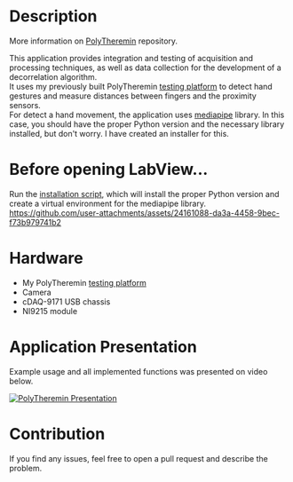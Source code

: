# Description
More information on [PolyTheremin](https://github.com/MiCyg/PolyTheremin) repository. 

This application provides integration and testing of acquisition and processing techniques, as well as data collection for the development of a decorrelation algorithm.  
It uses my previously built PolyTheremin [testing platform](https://github.com/MiCyg/PolyTheremin_Hardware) to detect hand gestures and measure distances between fingers and the proximity sensors.  
For detect a hand movement, the application uses [mediapipe](https://github.com/google-ai-edge/mediapipe) library. In this case, you should have the proper Python version and the necessary library installed, but don't worry. I have created an installer for this.

# Before opening LabView...
Run the [installation script](pythonInstallation.bat), which will install the proper Python version and create a virtual environment for the mediapipe library.
https://github.com/user-attachments/assets/24161088-da3a-4458-9bec-f73b979741b2

# Hardware
- My PolyTheremin [testing platform](https://github.com/MiCyg/PolyTheremin_Hardware)
- Camera
- cDAQ-9171 USB chassis
- NI9215 module

# Application Presentation
Example usage and all implemented functions was presented on video below.

[![PolyTheremin Presentation](https://img.youtube.com/vi/Dlh9XJ3kCwI/0.jpg)](https://www.youtube.com/watch?v=Dlh9XJ3kCwI)

# Contribution
If you find any issues, feel free to open a pull request and describe the problem. 






